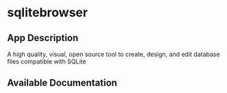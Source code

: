 # sqlitebrowser

## App Description

A high quality, visual, open source tool to create, design, and edit database files compatible with SQLite

## Available Documentation

